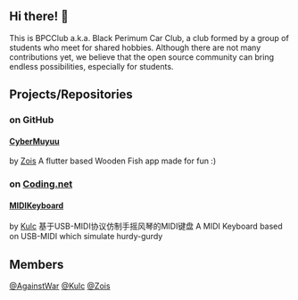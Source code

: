 ## Hi there! 👏
This is BPCClub a.k.a. Black Perimum Car Club, a club formed by a group of students who meet for shared hobbies.
Although there are not many contributions yet, we believe that the open source community can bring endless possibilities, especially for students.

## Projects/Repositories
### on GitHub
#### [CyberMuyuu](https://github.com/BPCClub/CyberMuyuu)
 by [Zois](https://github.com/gcnwm)
 A flutter based Wooden Fish app made for fun :)

### on [Coding.net](https://bpcc.coding.net)

#### [MIDIKeyboard](https://bpcc.coding.net/p/midi_keyborad)
 by [Kulc](https://github.com/kulcbob)
 基于USB-MIDI协议仿制手摇风琴的MIDI键盘
 A MIDI Keyboard based on USB-MIDI which simulate hurdy-gurdy

## Members
[@AgainstWar](https://github.com/AgainstWar)
[@Kulc](https://github.com/kulcbob)
[@Zois](https://github.com/gcnwm)